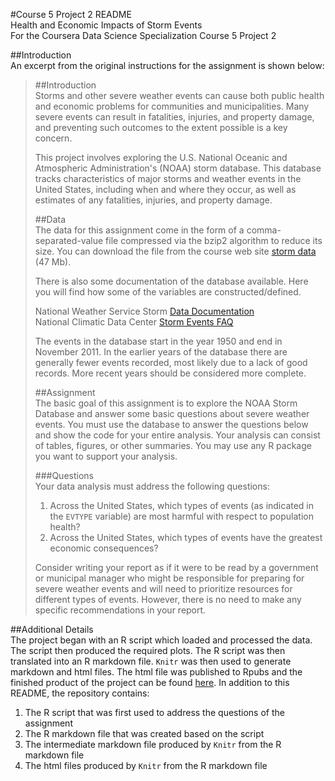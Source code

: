 #Course 5 Project 2 README  
Health and Economic Impacts of Storm Events  
For the Coursera Data Science Specialization Course 5 Project 2

##Introduction  
An excerpt from the original instructions for the assignment is shown below:

>##Introduction  
>Storms and other severe weather events can cause both public health and
economic problems for communities and municipalities. Many severe events can
result in fatalities, injuries, and property damage, and preventing such
outcomes to the extent possible is a key concern.
>
>This project involves exploring the U.S. National Oceanic and Atmospheric
Administration's (NOAA) storm database. This database tracks characteristics of
major storms and weather events in the United States, including when and where
they occur, as well as estimates of any fatalities, injuries, and property
damage.
>
>##Data  
The data for this assignment come in the form of a comma-separated-value file
compressed via the bzip2 algorithm to reduce its size. You can download the file
from the course web site [storm data][1] (47 Mb).
>
>[1]: https://d396qusza40orc.cloudfront.net/repdata%2Fdata%2FStormData.csv.bz2
>
>There is also some documentation of the database available. Here you will find
how some of the variables are constructed/defined.
>
>National Weather Service Storm [Data Documentation][2]  
National Climatic Data Center [Storm Events FAQ][3]
>
>[2]: https://d396qusza40orc.cloudfront.net/repdata%2Fpeer2_doc%2Fpd01016005curr.pdf
>[3]: https://d396qusza40orc.cloudfront.net/repdata%2Fpeer2_doc%2FNCDC%20Storm%20Events-FAQ%20Page.pdf
>
>The events in the database start in the year 1950 and end in November 2011. In
the earlier years of the database there are generally fewer events recorded,
most likely due to a lack of good records. More recent years should be
considered more complete.
>
>##Assignment  
>The basic goal of this assignment is to explore the NOAA Storm Database and
answer some basic questions about severe weather events. You must use the
database to answer the questions below and show the code for your entire
analysis. Your analysis can consist of tables, figures, or other summaries.
You may use any R package you want to support your analysis.
>
>###Questions  
>Your data analysis must address the following questions:
>
>1. Across the United States, which types of events (as indicated in the `EVTYPE`
variable) are most harmful with respect to population health?  
>2. Across the United States, which types of events have the greatest economic
consequences?
>
>Consider writing your report as if it were to be read by a government or
municipal manager who might be responsible for preparing for severe weather
events and will need to prioritize resources for different types of events.
However, there is no need to make any specific recommendations in your report.

##Additional Details  
The project began with an R script which loaded and processed the data. The
script then produced the required plots. The R script was then translated into
an R markdown file. `Knitr` was then used to generate markdown and html files.
The html file was published to Rpubs and the finished product of the project can
be found [here](https://rpubs.com/jtzingsheim/459631). In addition to this
README, the repository contains:

1. The R script that was first used to address the questions of the assignment
2. The R markdown file that was created based on the script
3. The intermediate markdown file produced by `Knitr` from the R markdown file
4. The html files produced by `Knitr` from the R markdown file

